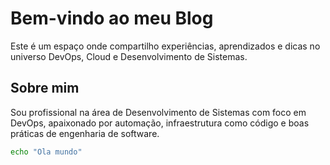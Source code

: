 # Bem-vindo ao meu Blog

Este é um espaço onde compartilho experiências, aprendizados e dicas no universo DevOps, Cloud e Desenvolvimento de Sistemas.

## Sobre mim

Sou profissional na área de Desenvolvimento de Sistemas com foco em DevOps, apaixonado por automação, infraestrutura como código e boas práticas de engenharia de software.


```bash
echo "Ola mundo"
```